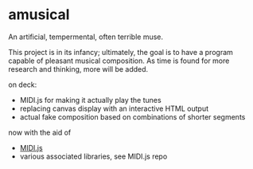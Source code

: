 # amusical
An artificial, tempermental, often terrible muse. 

This project is in its infancy; ultimately, the goal is to have a program capable of pleasant musical composition. As time is found for more research and thinking, more will be added.

on deck:
- MIDI.js for making it actually play the tunes
- replacing canvas display with an interactive HTML output
- actual fake composition based on combinations of shorter segments 

now with the aid of
- [MIDI.js](https://github.com/mudcube/MIDI.js)
- various associated libraries, see MIDI.js repo